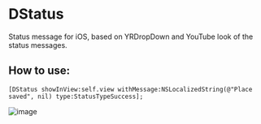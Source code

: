 DStatus
=======

Status message for iOS, based on YRDropDown and YouTube look of the status messages.

## How to use:
	[DStatus showInView:self.view withMessage:NSLocalizedString(@"Place saved", nil) type:StatusTypeSuccess];

![image](http://farm9.staticflickr.com/8490/8253769123_1f8af31bb7.jpg)